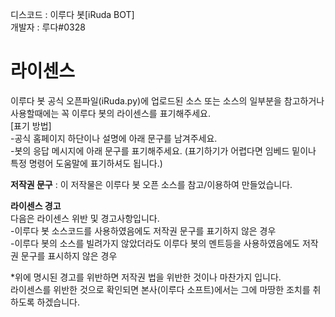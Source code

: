 디스코드 : 이루다 봇[iRuda BOT]   
개발자 : 루다#0328   
   
# **라이센스**   
이루다 봇 공식 오픈파일(iRuda.py)에 업로드된 소스 또는 소스의 일부분을 참고하거나 사용할때에는 꼭 이루다 봇의 라이센스를 표기해주세요.   
 [표기 방법]   
 -공식 홈페이지 하단이나 설명에 아래 문구를 남겨주세요.   
 -봇의 응답 메시지에 아래 문구를 표기해주세요. (표기하기가 어렵다면 임베드 밑이나 특정 명령어 도움말에 표기하셔도 됩니다.)   
    
 **저작권 문구** : 이 저작물은 이루다 봇 오픈 소스를 참고/이용하여 만들었습니다.   
    
**라이센스 경고**   
다음은 라이센스 위반 및 경고사항입니다.   
 -이루다 봇 소스코드를 사용하였음에도 저작권 문구를 표기하지 않은 경우   
 -이루다 봇의 소스를 빌려가지 않았더라도 이루다 봇의 멘트등을 사용하였음에도 저작권 문구를 표시하지 않은 경우   
    
 *위에 명시된 경고를 위반하면 저작권 법을 위반한 것이나 마찬가지 입니다.   
  라이센스를 위반한 것으로 확인되면 본사(이루다 소프트)에서는 그에 마땅한 조치를 취하도록 하겠습니다.   
